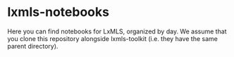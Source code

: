 # lxmls-notebooks

Here you can find notebooks for LxMLS, organized by day. 
We assume that you clone this repository alongside lxmls-toolkit (i.e. they have the same parent directory). 
